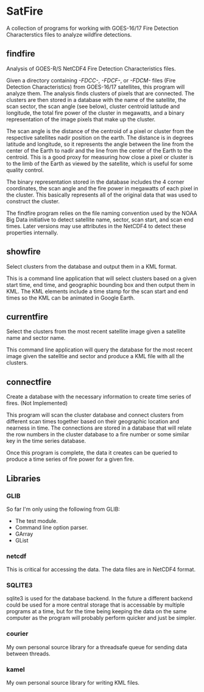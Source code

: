 # SatFire
A collection of programs for working with GOES-16/17 Fire Detection Characterstics files to analyze
wildfire detections.

## findfire
Analysis of GOES-R/S NetCDF4 Fire Detection Characteristics files.

Given a directory containing *-FDCC-*, *-FDCF-*, or *-FDCM-* files (Fire Detection Characteristics)
from GOES-16/17 satellites, this program will analyze them. The analysis finds clusters of pixels
that are connected. The clusters are then stored in a database with the name of the satellite, the
scan sector, the scan angle (see below), cluster centroid latitude and longitude, the total fire 
power of the cluster in megawatts, and a binary representation of the image pixels that make up the 
cluster. 

The scan angle is the distance of the centroid of a pixel or cluster from the respective satellites
nadir position on the earth. The distance is in degrees latitude and longitude, so it represents the
angle between the line from the center of the Earth to nadir and the line from the center of the
Earth to the centroid. This is a good proxy for measuring how close a pixel or cluster is to the
limb of the Earth as viewed by the satellite, which is useful for some quality control.

The binary representation stored in the database includes the 4 corner coordinates, the scan angle 
and the fire power in megawatts of each pixel in the cluster. This basically represents all of the
original data that was used to construct the cluster.

The findfire program relies on the file naming convention used by the NOAA Big Data initiative to
detect satellite name, sector, scan start, and scan end times. Later versions may use attributes in
the NetCDF4 to detect these properties internally.

## showfire
Select clusters from the database and output them in a KML format.

This is a command line application that will select clusters based on a given start time, end time,
and geographic bounding box and then output them in KML. The KML elements include a time stamp for
the scan start and end times so the KML can be animated in Google Earth.

## currentfire
Select the clusters from the most recent satellite image given a satellite name and sector name.

This command line application will query the database for the most recent image given the satelltie
and sector and produce a KML file with all the clusters.

## connectfire
Create a database with the necessary information to create time series of fires. (Not Implemented)

This program will scan the cluster database and connect clusters from different scan times together
based on their geographic location and nearness in time. The connections are stored in a database
that will relate the row numbers in the cluster database to a fire number or some similar key in the
time series database.

Once this program is complete, the data it creates can be queried to produce a time series of fire
power for a given fire.

## Libraries

### GLIB
So far I'm only using the following from GLIB:
 - The test module.
 - Command line option parser.
 - GArray
 - GList


### netcdf
 This is critical for accessing the data. The data files are in NetCDF4 format.


### SQLITE3
 sqlite3 is used for the database backend. In the future a different backend could be used for a
 more central storage that is accessable by multiple programs at a time, but for the time being 
 keeping the data on the same computer as the program will probably perform quicker and just be
 simpler.

### courier
 My own personal source library for a threadsafe queue for sending data between threads.

### kamel
 My own personal source library for writing KML files.
